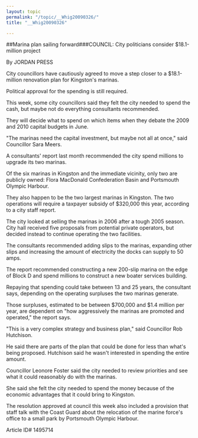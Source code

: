```yaml
---
layout: topic
permalink: "/topic/__Whig20090326/"
title: "__Whig20090326"

---
```


##Marina plan sailing forward###COUNCIL: City politicians consider $18.1-million project

By JORDAN PRESS

<div class="column2">

City councillors have cautiously agreed to move a step closer to a $18.1-million renovation plan for Kingston's marinas.

Political approval for the spending is still required.

This week, some city councillors said they felt the city needed to spend the cash, but maybe not do everything consultants recommended.

They will decide what to spend on which items when they debate the 2009 and 2010 capital budgets in June.

"The marinas need the capital investment, but maybe not all at once," said Councillor Sara Meers.

A consultants' report last month recommended the city spend millions to upgrade its two marinas.

Of the six marinas in Kingston and the immediate vicinity, only two are publicly owned: Flora MacDonald Confederation Basin and Portsmouth Olympic Harbour.

They also happen to be the two largest marinas in Kingston. The two operations will require a taxpayer subsidy of $320,000 this year, according to a city staff report.

The city looked at selling the marinas in 2006 after a tough 2005 season. City hall received five proposals from potential private operators, but decided instead to continue operating the two facilities.

The consultants recommended adding slips to the marinas, expanding other slips and increasing the amount of electricity the docks can supply to 50 amps.

The report recommended constructing a new 200-slip marina on the edge of Block D and spend millions to construct a new boater services building.

Repaying that spending could take between 13 and 25 years, the consultant says, depending on the operating surpluses the two marinas generate.

Those surpluses, estimated to be between $700,000 and $1.4 million per year, are dependent on "how aggressively the marinas are promoted and operated," the report says.

"This is a very complex strategy and business plan," said Councillor Rob Hutchison.

He said there are parts of the plan that could be done for less than what's being proposed. Hutchison said he wasn't interested in spending the entire amount.

Councillor Leonore Foster said the city needed to review priorities and see what it could reasonably do with the marinas.

She said she felt the city needed to spend the money because of the economic advantages that it could bring to Kingston.

The resolution approved at council this week also included a provision that staff talk with the Coast Guard about the relocation of the marine force's office to a small park by Portsmouth Olympic Harbour.

</div>

Article ID# 1495714
